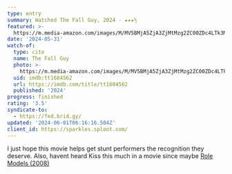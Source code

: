 ```yaml
---
type: entry
summary: Watched The Fall Guy, 2024 - ★★★½
featured: >-
  https://m.media-amazon.com/images/M/MV5BMjA5ZjA3ZjMtMzg2ZC00ZDc4LTk3MTctYTE1ZTUzZDIzMjQyXkEyXkFqcGdeQXVyMTM1NjM2ODg1._V1_SX300.jpg
date: '2024-05-31'
watch-of:
  type: cite
  name: The Fall Guy
  photo: >-
    https://m.media-amazon.com/images/M/MV5BMjA5ZjA3ZjMtMzg2ZC00ZDc4LTk3MTctYTE1ZTUzZDIzMjQyXkEyXkFqcGdeQXVyMTM1NjM2ODg1._V1_SX300.jpg
  uid: imdb:tt1684562
  url: https://imdb.com/title/tt1684562
  published: '2024'
progress: finished
rating: '3.5'
syndicate-to:
  - https://fed.brid.gy/
updated: '2024-06-01T06:16:16.504Z'
client_id: https://sparkles.sploot.com/
---
```

I just hope this movie helps get stunt performers the recognition they deserve. Also, havent heard Kiss this much in a movie since maybe [Role Models (2008)](https://imdb.com/title/tt0430922/)
